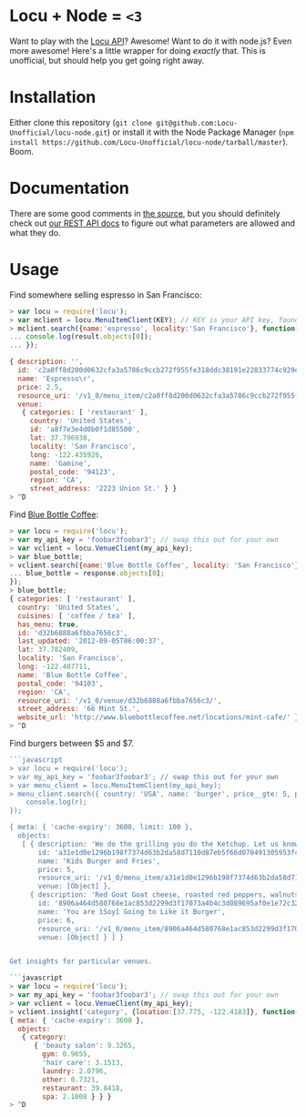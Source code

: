 # Locu + Node = `<3`

Want to play with the [Locu API](http://dev.locu.com)? Awesome!
Want to do it with node.js? Even more awesome! Here's a little
wrapper for doing *exactly* that. This is unofficial, but should
help you get going right away.

# Installation

Either clone this repository (`git clone git@github.com:Locu-Unofficial/locu-node.git`)
or install it with the Node Package Manager (`npm install https://github.com/Locu-Unofficial/locu-node/tarball/master`). Boom.

# Documentation

There are some good comments in [the source](https://github.com/Locu-Unofficial/locu-node/blob/master/locu.js),
but you should definitely check out [our REST API docs](http://dev.locu.com) to figure out what parameters are
allowed and what they do.

# Usage

Find somewhere selling espresso in San Francisco:

```javascript
> var locu = require('locu');
> var mclient = locu.MenuItemClient(KEY); // KEY is your API key, found on dev.locu.com
> mclient.search({name:'espresso', locality:'San Francisco'}, function(result){
... console.log(result.objects[0]);
... });

{ description: '',
  id: 'c2a0ff8d200d0632cfa3a5786c9ccb272f955fe318ddc38191e22833774c929e',
  name: 'Espresso\r',
  price: 2.5,
  resource_uri: '/v1_0/menu_item/c2a0ff8d200d0632cfa3a5786c9ccb272f955fe318ddc38191e22833774c929e/',
  venue: 
   { categories: [ 'restaurant' ],
     country: 'United States',
     id: 'a8f7e3e4d0b0f1d85500',
     lat: 37.796938,
     locality: 'San Francisco',
     long: -122.435926,
     name: 'Gamine',
     postal_code: '94123',
     region: 'CA',
     street_address: '2223 Union St.' } }
> ^D
```

Find [Blue Bottle Coffee](http://www.bluebottlecoffee.com/):

```javascript
> var locu = require('locu');
> var my_api_key = 'foobar3foobar3'; // swap this out for your own
> var vclient = locu.VenueClient(my_api_key);
> var blue_bottle;
> vclient.search({name:'Blue Bottle Coffee', locality: 'San Francisco'}, function(resposne){
... blue_bottle = response.objects[0];
});
> blue_bottle;
{ categories: [ 'restaurant' ],
  country: 'United States',
  cuisines: [ 'coffee / tea' ],
  has_menu: true,
  id: 'd32b6888a6fbba7656c3',
  last_updated: '2012-09-05T06:00:37',
  lat: 37.782409,
  locality: 'San Francisco',
  long: -122.407711,
  name: 'Blue Bottle Coffee',
  postal_code: '94103',
  region: 'CA',
  resource_uri: '/v1_0/venue/d32b6888a6fbba7656c3/',
  street_address: '66 Mint St.',
  website_url: 'http://www.bluebottlecoffee.net/locations/mint-cafe/' }
> ^D
```

Find burgers between $5 and $7. 

```javascript
```javascript
> var locu = require('locu');
> var my_api_key = 'foobar3foobar3'; // swap this out for your own
> var menu_client = locu.MenuItemClient(my_api_key);
> menu_client.search({ country: 'USA', name: 'burger', price__gte: 5, price__lt: 7}, function(r){
    console.log(r);
});

{ meta: { 'cache-expiry': 3600, limit: 100 },
  objects: 
   [ { description: 'We do the grilling you do the Ketchup. Let us know if you like cheese.',
       id: 'a31e1d0e1296b198f7374d63b2da58d7110d87eb5f66d070491305953fc2aa4a',
       name: 'Kids Burger and Fries',
       price: 5,
       resource_uri: '/v1_0/menu_item/a31e1d0e1296b198f7374d63b2da58d7110d87eb5f66d070491305953fc2aa4a/',
       venue: [Object] },
     { description: 'Red Goat Goat cheese, roasted red peppers, walnuts, Vermont cheddar (sandwich only)',
       id: '8906a464d580768e1ac853d2299d3f17073a4b4c3d089695af0e1e72c32321a4',
       name: 'You are ìSoyî Going to Like it Burger',
       price: 6,
       resource_uri: '/v1_0/menu_item/8906a464d580768e1ac853d2299d3f17073a4b4c3d089695af0e1e72c32321a4/',
       venue: [Object] } ] }


Get insights for particular venues.

```javascript
> var locu = require('locu');
> var my_api_key = 'foobar3foobar3'; // swap this out for your own
> var vclient = locu.VenueClient(my_api_key);
> vclient.insight('category', {location:[37.775, -122.4183]}, function(results){console.log(results);});
{ meta: { 'cache-expiry': 3600 },
  objects: 
   { category: 
      { 'beauty salon': 9.3265,
        gym: 0.9655,
        'hair care': 3.1513,
        laundry: 2.0796,
        other: 0.7321,
        restaurant: 39.8418,
        spa: 2.1008 } } }
> ^D
```

